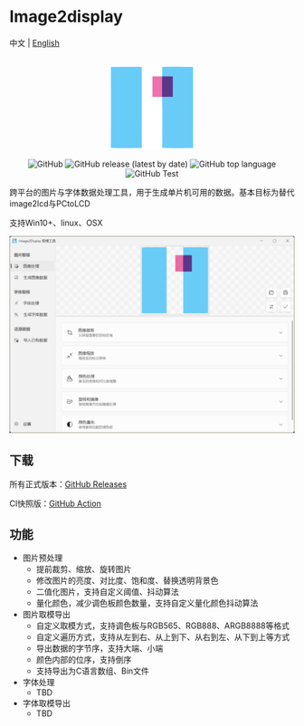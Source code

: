# Image2display

中文 | [English](./README_EN.md)

<p align="center">
    <br>
    <img src="./Image2Display/Image2Display/Assets/logo.svg" width="150"/>
    <br>
</p>
<p align="center">
    <img alt="GitHub" src="https://img.shields.io/github/license/chenxuuu/image2display">
    <img alt="GitHub release (latest by date)" src="https://img.shields.io/github/v/release/chenxuuu/image2display">
    <img alt="GitHub top language" src="https://img.shields.io/github/languages/top/chenxuuu/image2display">
    <img alt="GitHub Test" src="https://github.com/chenxuuu/image2display/actions/workflows/test.yml/badge.svg">
</p>

跨平台的图片与字体数据处理工具，用于生成单片机可用的数据。基本目标为替代image2lcd与PCtoLCD

支持Win10+、linux、OSX

![image2display](Assets/zh.gif)

## 下载

所有正式版本：[GitHub Releases](https://github.com/chenxuuu/image2display/releases/latest)

CI快照版：[GitHub Action](https://nightly.link/chenxuuu/image2display/workflows/build/master)

## 功能

- 图片预处理
  - 提前裁剪、缩放、旋转图片
  - 修改图片的亮度、对比度、饱和度、替换透明背景色
  - 二值化图片，支持自定义阈值、抖动算法
  - 量化颜色，减少调色板颜色数量，支持自定义量化颜色抖动算法
- 图片取模导出
  - 自定义取模方式，支持调色板与RGB565、RGB888、ARGB8888等格式
  - 自定义遍历方式，支持从左到右、从上到下、从右到左、从下到上等方式
  - 导出数据的字节序，支持大端、小端
  - 颜色内部的位序，支持倒序
  - 支持导出为C语言数组、Bin文件
- 字体处理
  - TBD
- 字体取模导出
  - TBD
